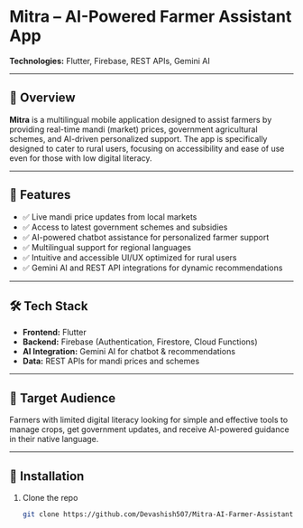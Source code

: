 # Mitra – AI-Powered Farmer Assistant App

**Technologies:** Flutter, Firebase, REST APIs, Gemini AI

---

## 🚀 Overview

**Mitra** is a multilingual mobile application designed to assist farmers by providing real-time mandi (market) prices, government agricultural schemes, and AI-driven personalized support. The app is specifically designed to cater to rural users, focusing on accessibility and ease of use even for those with low digital literacy.

---

## 🌟 Features

- ✅ Live mandi price updates from local markets
- ✅ Access to latest government schemes and subsidies
- ✅ AI-powered chatbot assistance for personalized farmer support
- ✅ Multilingual support for regional languages
- ✅ Intuitive and accessible UI/UX optimized for rural users
- ✅ Gemini AI and REST API integrations for dynamic recommendations

---

## 🛠️ Tech Stack

- **Frontend:** Flutter
- **Backend:** Firebase (Authentication, Firestore, Cloud Functions)
- **AI Integration:** Gemini AI for chatbot & recommendations
- **Data:** REST APIs for mandi prices and schemes

---

## 🎯 Target Audience

Farmers with limited digital literacy looking for simple and effective tools to manage crops, get government updates, and receive AI-powered guidance in their native language.

---

## 📲 Installation

1. Clone the repo  
   ```bash
   git clone https://github.com/Devashish507/Mitra-AI-Farmer-Assistant.git
